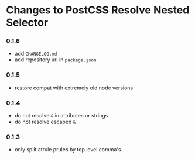 # Changes to PostCSS Resolve Nested Selector

### 0.1.6

- add `CHANGELOG.md`
- add repository url in `package.json`

### 0.1.5

- restore compat with extremely old node versions

### 0.1.4

- do not resolve `&` in attributes or strings
- do not resolve escaped `&`

### 0.1.3

- only split atrule prules by top level comma's.
